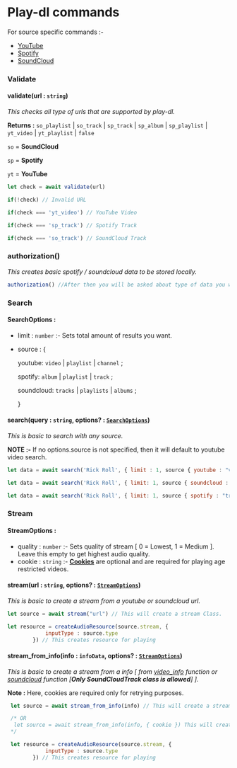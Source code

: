 # Play-dl commands

For source specific commands :-

-   [YouTube](https://github.com/play-dl/play-dl/tree/main/docs/YouTube#youtube)
-   [Spotify](https://github.com/play-dl/play-dl/tree/main/docs/Spotify#spotify)
-   [SoundCloud](https://github.com/play-dl/play-dl/tree/main/docs/SoundCloud)

### Validate

#### validate(url : `string`)

_This checks all type of urls that are supported by play-dl._

**Returns :** `so_playlist` | `so_track` | `sp_track` | `sp_album` | `sp_playlist` | `yt_video` | `yt_playlist` | `false`

`so` = **SoundCloud**

`sp` = **Spotify**

`yt` = **YouTube**

```js
let check = await validate(url)

if(!check) // Invalid URL

if(check === 'yt_video') // YouTube Video

if(check === 'sp_track') // Spotify Track

if(check === 'so_track') // SoundCloud Track
```

### authorization()

_This creates basic spotify / soundcloud data to be stored locally._

```js
authorization() //After then you will be asked about type of data you want to create and then follow the steps properly.
```

### Search

#### SearchOptions :

-   limit : `number` :- Sets total amount of results you want.
-   source : {

    youtube: `video` | `playlist` | `channel` ;

    spotify: `album` | `playlist` | `track` ;

    soundcloud: `tracks` | `playlists` | `albums` ;

    }

#### search(query : `string`, options? : [`SearchOptions`]())

_This is basic to search with any source._

**NOTE :-** If no options.source is not specified, then it will default to youtube video search.

```js
let data = await search('Rick Roll', { limit : 1, source { youtube : "video" } }) // Searches for youtube video

let data = await search('Rick Roll', { limit: 1, source { soundcloud : "track" } }) // Searches for spotify track.

let data = await search('Rick Roll', { limit: 1, source { spotify : "tracks" } }) // Searches for soundcloud track.
```

### Stream

#### StreamOptions :

-   quality : `number` :- Sets quality of stream [ 0 = Lowest, 1 = Medium ]. Leave this empty to get highest audio quality.
-   cookie : `string` :- **[Cookies](https://github.com/play-dl/play-dl/discussions/34)** are optional and are required for playing age restricted videos.

#### stream(url : `string`, options? : [`StreamOptions`]())

_This is basic to create a stream from a youtube or soundcloud url._

```js
let source = await stream("url") // This will create a stream Class.

let resource = createAudioResource(source.stream, {
            inputType : source.type
        }) // This creates resource for playing
```

#### stream_from_info(info : `infoData`, options? : [`StreamOptions`]())

_This is basic to create a stream from a info [ from [video_info](https://github.com/play-dl/play-dl#video_infourl--string) function or [soundcloud]() function [**Only SoundCloudTrack class is allowed**] ]._

**Note :** Here, cookies are required only for retrying purposes.

```js
 let source = await stream_from_info(info) // This will create a stream Class from video_info or SoundCoudTrack Class.

 /* OR
  let source = await stream_from_info(info, { cookie }) This will create a stream Class and also give cookies if retrying.
 */

 let resource = createAudioResource(source.stream, {
            inputType : source.type
        }) // This creates resource for playing
```
